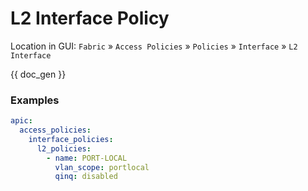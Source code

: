 # L2 Interface Policy

Location in GUI:
`Fabric` » `Access Policies` » `Policies` » `Interface` » `L2 Interface`


{{ doc_gen }}

### Examples

```yaml
apic:
  access_policies:
    interface_policies:
      l2_policies:
        - name: PORT-LOCAL
          vlan_scope: portlocal
          qinq: disabled
```
